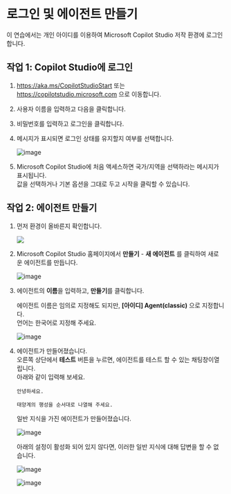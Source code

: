 # 로그인 및 에이전트 만들기

이 연습에서는 개인 아이디를 이용하여 Microsoft Copilot Studio 저작 환경에 로그인합니다.

## 작업 1: Copilot Studio에 로그인

1. https://aka.ms/CopilotStudioStart 또는 https://copilotstudio.microsoft.com 으로 이동합니다.

2. 사용자 이름을 입력하고 다음을 클릭합니다.

3. 비밀번호를 입력하고 로그인을 클릭합니다.

4. 메시지가 표시되면 로그인 상태를 유지할지 여부를 선택합니다.

   ![image](https://github.com/user-attachments/assets/a0d0f725-6af2-4db6-9530-43c3a75653b7)

5. Microsoft Copilot Studio에 처음 액세스하면 국가/지역을 선택하라는 메시지가 표시됩니다. </br> 값을 선택하거나 기본 옵션을 그대로 두고 시작을 클릭할 수 있습니다.


## 작업 2: 에이전트 만들기

1. 먼저 환경이 올바른지 확인합니다.

    <img src="https://github.com/user-attachments/assets/fa1ce6d6-12bc-4023-832c-d3da06b2678b">

2. Microsoft Copilot Studio 홈페이지에서 **만들기** - **새 에이전트** 를 클릭하여 새로운 에이전트를 만듭니다.

    ![image](https://github.com/user-attachments/assets/75b00477-ba96-44fd-b21f-87bc414a2a59)

3. 에이전트의 **이름**을 입력하고, **만들기**를 클릭합니다.

    에이전트 이름은 임의로 지정해도 되지만, **[아이디] Agent(classic)** 으로 지정합니다. </br>
    언어는 한국어로 지정해 주세요. 

    ![image](https://github.com/user-attachments/assets/551a4586-a89b-4987-bc91-45d9242a9137)


  
4. 에이전트가 만들어졌습니다.</br>
   오른쪽 상단에서 **테스트** 버튼을 누르면, 에이전트를 테스트 할 수 있는 채팅창이열립니다.</br>
   아래와 같이 입력해 보세요.</br>

   ```
   안녕하세요.
   ```
   ```
   태양계의 행성을 순서대로 나열해 주세요.
   ```

   일반 지식을 가진 에이전트가 만들어졌습니다. 
   
   ![image](https://github.com/user-attachments/assets/24d51d58-1871-4490-93ca-bade6a251fed)

   아래의 설정이 활성화 되어 있지 않다면, 이러한 일반 지식에 대해 답변을 할 수 없습니다.
   
   ![image](https://github.com/user-attachments/assets/fc101e87-4f0d-4095-8100-af92786bc5f6)

   ![image](https://github.com/user-attachments/assets/77c35e64-b505-4674-b6f9-c0610a07708a)












